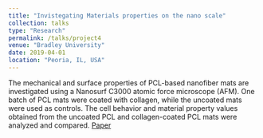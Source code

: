 ```yaml
---
title: "Invistegating Materials properties on the nano scale"
collection: talks
type: "Research"
permalink: /talks/project4
venue: "Bradley University"
date: 2019-04-01
location: "Peoria, IL, USA"
---
```


The mechanical and surface properties of PCL-based nanofiber mats are investigated using a Nanosurf C3000 atomic force microscope (AFM). One batch of PCL mats were coated with collagen, while the uncoated mats were used as controls. The cell behavior and material property values obtained from the uncoated PCL and collagen-coated PCL mats were analyzed and compared. 
[Paper](https://asmedigitalcollection.asme.org/IMECE/proceedings-abstract/IMECE2019/59407/V003T04A011/1072965)


